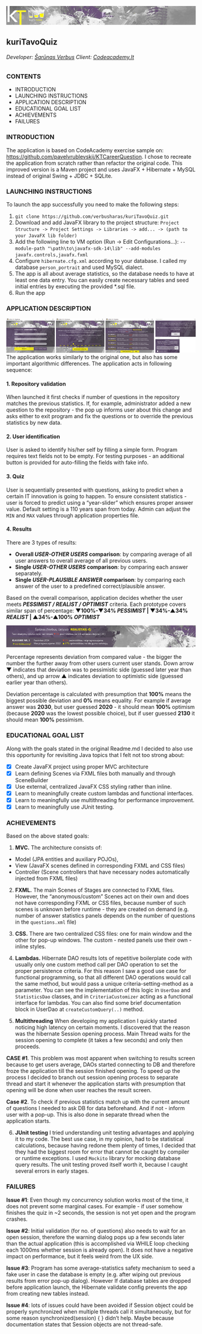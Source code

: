 ![kuriTavo banner](/readme-resources/banner.jpg)
## kuriTavoQuiz

###### Developer: [Šarūnas Verbus](https://www.linkedin.com/in/sarunas-verbus/)    Client: [Codeacademy.lt](https://www.codeacademy.lt/)

### CONTENTS
- INTRODUCTION
- LAUNCHING INSTRUCTIONS
- APPLICATION DESCRIPTION
- EDUCATIONAL GOAL LIST
- ACHIEVEMENTS
- FAILURES


### INTRODUCTION
The application is based on CodeAcademy exercise sample on: https://github.com/pavelvrublevskij/KTCareerQuestion. I chose to recreate the application from scratch rather than refactor the original code. This improved version is a Maven project and uses JavaFX + Hibernate + MySQL instead of original Swing + JDBC + SQLite.

### LAUNCHING INSTRUCTIONS
To launch the app successfully you need to make the following steps:
1. `git clone https://github.com/verbusharas/kuriTavoQuiz.git`
1. Download and add JavaFX library to the project structure: `Project Structure -> Project Settings -> Libraries -> add... -> (path to your JavaFX lib folder)`
1. Add the following line to VM option (Run -> Edit Configurations...): `--module-path "\path\to\javafx-sdk-14\lib" --add-modules javafx.controls,javafx.fxml`
1. Configure `hibernate.cfg.xml` according to your database. I called my database `person_portrait` and used MySQL dialect.
1. The app is all about average statistics, so the database needs to have at least one data entry. You can easily create necessary tables and seed initial entries by executing the provided *.sql file.
1. Run the app

### APPLICATION DESCRIPTION
![kuriTavo banner](/readme-resources/ui-screenshots.jpg)
The application works similarly to the original one, but also has some important algorithmic differences. The application acts in following sequence:
#### 1. Repository validation
When launched it first checks if number of questions in the repository matches the previous statistics. 
If, for example, administrator added a new question to the repository - the pop up informs user about this change and asks either to exit program and fix the questions 
or to override the previous statistics by new data.
#### 2. User identification
User is asked to identify his/her self by filling a simple form. Program requires text fields not to be empty. For testing purposes - an additional button is provided for auto-filling the fields with fake info.
#### 3. Quiz
User is sequentially presented with questions, asking to predict when a certain IT innovation is going to happen. 
To ensure consistent statistics - user is forced to predict using a “year-slider” which ensures proper answer value. 
Default setting is a 110 years span from today. Admin can adjust the `MIN` and `MAX` values through application properties file.
#### 4. Results
There are 3 types of results:
* **Overall *USER-OTHER USERS* comparison**: by comparing average of all user answers to overall average of all previous users.
* **Single *USER-OTHER USERS* comparison**: by comparing each answer separately.
* **Single *USER-PLAUSIBLE ANSWER* comparison**: by comparing each answer of the user to a predefined correct/plausible answer.

Based on the overall comparison, application decides whether the user meets **_PESSIMIST / REALIST / OPTIMIST_** criteria. Each prototype covers similar span of percentage: 
**▼100%-▼34% _PESSIMIST_ | ▼34%-▲34% _REALIST_ | ▲34%-▲100% _OPTIMIST_**

![kuriTavo banner](/readme-resources/statistics-screenshot.jpg)

Percentage represents deviation from compared value - the bigger the number the further away from other users current user stands. 
Down arrow ▼ indicates that deviation was to pessimistic side (guessed later year than others), and up arrow ▲ indicates deviation to optimistic side 
(guessed earlier year than others). 

Deviation percentage is calculated with presumption that **100%** means the biggest possible deviation and **0%** means equality. 
For example if average answer was **2030**, but user guessed **2020** - it should mean **100%** optimism (because **2020** was the lowest possible choice), 
but if user guessed **2130** it should mean **100%** pessimism.

### EDUCATIONAL GOAL LIST
Along with the goals stated in the original Readme.md I decided to also use this opportunity for revisiting Java topics that I felt not too strong about:
- [x] Create JavaFX project using proper MVC architecture 
- [x] Learn defining Scenes via FXML files both manually and through SceneBuilder
- [x] Use external, centralized JavaFX CSS styling rather than inline.
- [x] Learn to meaningfully create custom lambdas and functional interfaces.
- [x] Learn to meaningfully use multithreading for performance improvement.
- [x] Learn to meaningfully use JUnit testing.

### ACHIEVEMENTS
Based on the above stated goals:
1. **MVC.**
The architecture consists of: 
- Model (JPA entities and auxiliary POJOs), 
- View (JavaFX scenes defined in corresponding FXML and CSS files)
- Controller (Scene controllers that have necessary nodes automatically injected from FXML files)
2. **FXML.**
The main Scenes of Stages are connected to FXML files. However, the “anonymous/custom” Scenes act on their own and does not have corresponding FXML or CSS files, because number of such scenes is unknown before runtime - they are created on demand (e.g. number of answer statistics panels depends on the number of questions in the `questions.xml` file)
3. **CSS.**
There are two centralized CSS files: one for main window and the other for pop-up windows. The custom - nested panels use their own - inline styles.
4. **Lambdas.**
Hibernate DAO results lots of repetitive boilerplate code with usually only one custom method call per DAO operation to set the proper persistence criteria. For this reason I saw a good use case for functional programming, so that all different DAO operations would call the same method, but would pass a unique criteria-setting-method as a parameter. 
You can see the implementation of this logic in `UserDao` and `StatisticsDao` classes, and in `CriteriaCustomizer` acting as a functional interface for lambdas. You can also find some brief documentation block in UserDao at `createCustomQuery(..)` method.

5. **Multithreading**
When developing my application I quickly started noticing high latency on certain moments. I discovered that the reason was the hibernate Session opening process. Main Thread waits for the session opening to complete (it takes a few seconds) and only then proceeds. 

**CASE #1**. This problem was most apparent when switching to results screen because to get users average, DAOs started connecting to DB and therefore froze the application till the session finished opening. To speed up the process I decided to branch out session opening process to separate thread and start it whenever the application starts with presumption that opening will be done when user reaches the result screen.

**Case #2**. To check if previous statistics match up with the current amount of questions I needed to ask DB for data beforehand. And if not - inform user with a pop-up. This is also done in separate thread when the application starts.

6. **JUnit testing**
I tried understanding unit testing advantages and applying it to my code. The best use case, in my opinion, had to be statistical calculations, because having redone them plenty of times, I decided that they had the biggest room for error that cannot be caught by compiler or runtime exceptions. I used `Mockito` library for mocking database query results. The unit testing proved itself worth it, because I caught several errors in early stages.


### FAILURES

**Issue #1**: Even though my concurrency solution works most of the time, it does not prevent some marginal cases. For example - if user somehow finishes the quiz in ~2 seconds, the session is not yet open and the program crashes.

**Issue #2**: Initial validation (for no. of questions) also needs to wait for an open session, therefore the warning dialog pops up a few seconds later than the actual application (this is accomplished via WHILE loop checking each 1000ms whether session is already open). It does not have a negative impact on performance, but it feels weird from the UX side.

**Issue #3**: Program has some average-statistics safety mechanism to seed a fake user in case the database is empty (e.g. after wiping out previous results from error pop-up dialog). 
However If database tables are dropped before application launch, the Hibernate validate config prevents the app from creating new tables instead.

**Issue #4**: lots of issues could have been avoided if Session object could be properly synchronized when multiple threads call it simultaneously, but for some reason synchronized(session) { } didn’t help. Maybe because documentation states that Session objects are not thread-safe.
